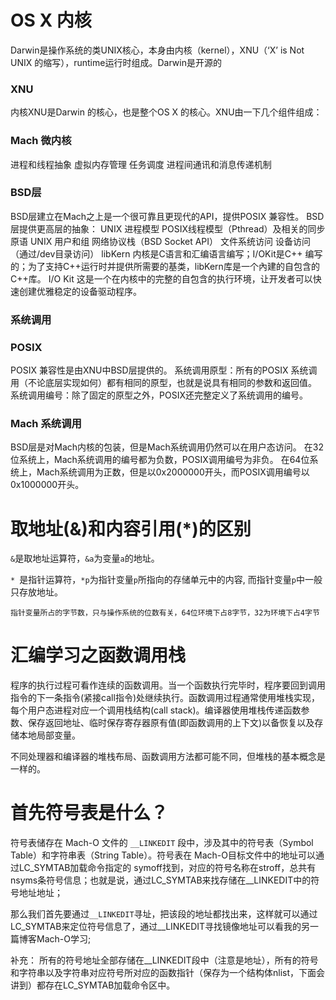 # OS X 内核
Darwin是操作系统的类UNIX核心，本身由内核（kernel），XNU（‘X’ is Not UNIX 的缩写），runtime运行时组成。Darwin是开源的

### XNU
内核XNU是Darwin 的核心，也是整个OS X 的核心。XNU由一下几个组件组成：

### Mach 微内核
进程和线程抽象
虚拟内存管理
任务调度
进程间通讯和消息传递机制
### BSD层
BSD层建立在Mach之上是一个很可靠且更现代的API，提供POSIX 兼容性。
BSD层提供更高层的抽象：
UNIX 进程模型
POSIX线程模型（Pthread）及相关的同步原语
UNIX 用户和组
网络协议栈（BSD Socket API）
文件系统访问
设备访问（通过/dev目录访问）
libKern
内核是C语言和汇编语言编写；I/OKit是C++ 编写的；为了支持C++运行时并提供所需要的基类，libKern库是一个內建的自包含的C++库。
I/O Kit
这是一个在内核中的完整的自包含的执行环境，让开发者可以快速创建优雅稳定的设备驱动程序。
### 系统调用
### POSIX
POSIX 兼容性是由XNU中BSD层提供的。
系统调用原型：所有的POSIX 系统调用（不论底层实现如何）都有相同的原型，也就是说具有相同的参数和返回值。
系统调用编号：除了固定的原型之外，POSIX还完整定义了系统调用的编号。
### Mach 系统调用
BSD层是对Mach内核的包装，但是Mach系统调用仍然可以在用户态访问。
在32位系统上，Mach系统调用的编号都为负数，POSIX调用编号为非负。
在64位系统上，Mach系统调用为正数，但是以0x2000000开头，而POSIX调用编号以0x1000000开头。

# 取地址(&)和内容引用(*)的区别

`&`是取地址运算符，`&a`为变量`a`的地址。

`* `是指针运算符，`*p`为指针变量`p`所指向的存储单元中的内容, 而指针变量`p`中一般只存放地址。

`指针变量所占的字节数，只与操作系统的位数有关，64位环境下占8字节，32为环境下占4字节`


# 汇编学习之函数调用栈
程序的执行过程可看作连续的函数调用。当一个函数执行完毕时，程序要回到调用指令的下一条指令(紧接call指令)处继续执行。函数调用过程通常使用堆栈实现，每个用户态进程对应一个调用栈结构(call stack)。编译器使用堆栈传递函数参数、保存返回地址、临时保存寄存器原有值(即函数调用的上下文)以备恢复以及存储本地局部变量。

不同处理器和编译器的堆栈布局、函数调用方法都可能不同，但堆栈的基本概念是一样的。

# 首先符号表是什么？

符号表储存在 Mach-O 文件的 `__LINKEDIT` 段中，涉及其中的符号表（Symbol Table）和字符串表（String Table）。符号表在 Mach-O目标文件中的地址可以通过LC_SYMTAB加载命令指定的 symoff找到，对应的符号名称在stroff，总共有nsyms条符号信息；也就是说，通过LC_SYMTAB来找存储在__LINKEDIT中的符号地址地址；

那么我们首先要通过`__LINKEDIT`寻址，把该段的地址都找出来，这样就可以通过LC_SYMTAB来定位符号信息了，通过__LINKEDIT寻找镜像地址可以看我的另一篇博客Mach-O学习;

补充： 所有的符号地址全部存储在__LINKEDIT段中（注意是地址），所有的符号和字符串以及字符串对应符号所对应的函数指针（保存为一个结构体nlist，下面会讲到）都存在LC_SYMTAB加载命令区中。

